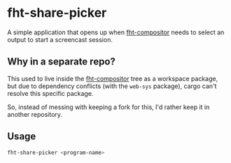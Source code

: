 # fht-share-picker

A simple application that opens up when [fht-compositor](https://github.com/nferhat/fht-compositor) needs to select an output to start a screencast session.

## Why in a separate repo?

This used to live inside the [fht-compositor](https://github.com/nferhat/fht-compositor) tree as a workspace package, but due to dependency conflicts (with the `web-sys` package), cargo can't resolve this specific package.

So, instead of messing with keeping a fork for this, I'd rather keep it in another repository.

## Usage

```bash
fht-share-picker <program-name>
```
